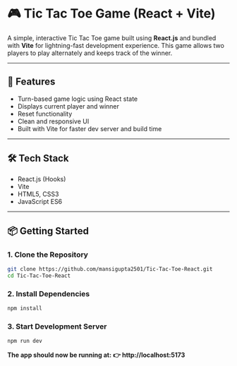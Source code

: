 # 🎮 Tic Tac Toe Game (React + Vite)

A simple, interactive Tic Tac Toe game built using **React.js** and bundled with **Vite** for lightning-fast development experience. This game allows two players to play alternately and keeps track of the winner.

---

## 🚀 Features

- Turn-based game logic using React state
- Displays current player and winner
- Reset functionality
- Clean and responsive UI
- Built with Vite for faster dev server and build time

---

## 🛠 Tech Stack

- React.js (Hooks)
- Vite
- HTML5, CSS3
- JavaScript ES6

---

## 📦 Getting Started

### 1. Clone the Repository

```bash
git clone https://github.com/mansigupta2501/Tic-Tac-Toe-React.git
cd Tic-Tac-Toe-React
```

### 2. Install Dependencies

```bash
npm install
```

### 3. Start Development Server

```bash
npm run dev
```

**The app should now be running at:**
**👉 http://localhost:5173**